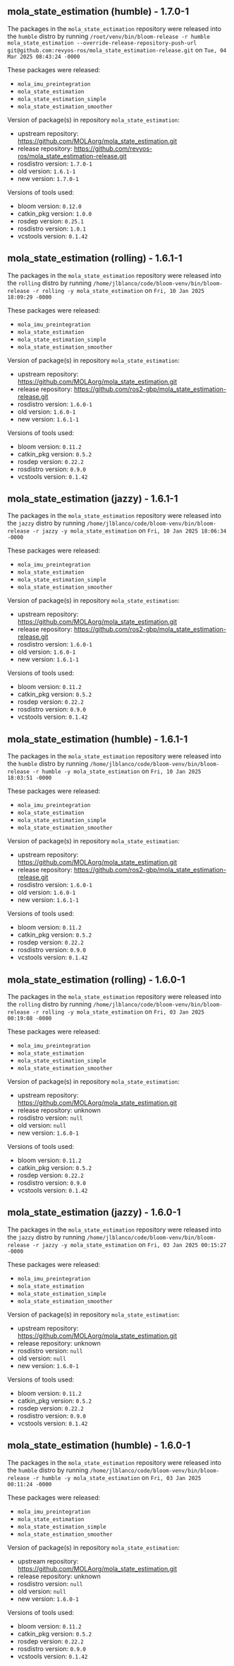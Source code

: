 ## mola_state_estimation (humble) - 1.7.0-1

The packages in the `mola_state_estimation` repository were released into the `humble` distro by running `/root/venv/bin/bloom-release -r humble mola_state_estimation --override-release-repository-push-url git@github.com:revyos-ros/mola_state_estimation-release.git` on `Tue, 04 Mar 2025 08:43:24 -0000`

These packages were released:
- `mola_imu_preintegration`
- `mola_state_estimation`
- `mola_state_estimation_simple`
- `mola_state_estimation_smoother`

Version of package(s) in repository `mola_state_estimation`:

- upstream repository: https://github.com/MOLAorg/mola_state_estimation.git
- release repository: https://github.com/revyos-ros/mola_state_estimation-release.git
- rosdistro version: `1.7.0-1`
- old version: `1.6.1-1`
- new version: `1.7.0-1`

Versions of tools used:

- bloom version: `0.12.0`
- catkin_pkg version: `1.0.0`
- rosdep version: `0.25.1`
- rosdistro version: `1.0.1`
- vcstools version: `0.1.42`


## mola_state_estimation (rolling) - 1.6.1-1

The packages in the `mola_state_estimation` repository were released into the `rolling` distro by running `/home/jlblanco/code/bloom-venv/bin/bloom-release -r rolling -y mola_state_estimation` on `Fri, 10 Jan 2025 18:09:29 -0000`

These packages were released:
- `mola_imu_preintegration`
- `mola_state_estimation`
- `mola_state_estimation_simple`
- `mola_state_estimation_smoother`

Version of package(s) in repository `mola_state_estimation`:

- upstream repository: https://github.com/MOLAorg/mola_state_estimation.git
- release repository: https://github.com/ros2-gbp/mola_state_estimation-release.git
- rosdistro version: `1.6.0-1`
- old version: `1.6.0-1`
- new version: `1.6.1-1`

Versions of tools used:

- bloom version: `0.11.2`
- catkin_pkg version: `0.5.2`
- rosdep version: `0.22.2`
- rosdistro version: `0.9.0`
- vcstools version: `0.1.42`


## mola_state_estimation (jazzy) - 1.6.1-1

The packages in the `mola_state_estimation` repository were released into the `jazzy` distro by running `/home/jlblanco/code/bloom-venv/bin/bloom-release -r jazzy -y mola_state_estimation` on `Fri, 10 Jan 2025 18:06:34 -0000`

These packages were released:
- `mola_imu_preintegration`
- `mola_state_estimation`
- `mola_state_estimation_simple`
- `mola_state_estimation_smoother`

Version of package(s) in repository `mola_state_estimation`:

- upstream repository: https://github.com/MOLAorg/mola_state_estimation.git
- release repository: https://github.com/ros2-gbp/mola_state_estimation-release.git
- rosdistro version: `1.6.0-1`
- old version: `1.6.0-1`
- new version: `1.6.1-1`

Versions of tools used:

- bloom version: `0.11.2`
- catkin_pkg version: `0.5.2`
- rosdep version: `0.22.2`
- rosdistro version: `0.9.0`
- vcstools version: `0.1.42`


## mola_state_estimation (humble) - 1.6.1-1

The packages in the `mola_state_estimation` repository were released into the `humble` distro by running `/home/jlblanco/code/bloom-venv/bin/bloom-release -r humble -y mola_state_estimation` on `Fri, 10 Jan 2025 18:03:51 -0000`

These packages were released:
- `mola_imu_preintegration`
- `mola_state_estimation`
- `mola_state_estimation_simple`
- `mola_state_estimation_smoother`

Version of package(s) in repository `mola_state_estimation`:

- upstream repository: https://github.com/MOLAorg/mola_state_estimation.git
- release repository: https://github.com/ros2-gbp/mola_state_estimation-release.git
- rosdistro version: `1.6.0-1`
- old version: `1.6.0-1`
- new version: `1.6.1-1`

Versions of tools used:

- bloom version: `0.11.2`
- catkin_pkg version: `0.5.2`
- rosdep version: `0.22.2`
- rosdistro version: `0.9.0`
- vcstools version: `0.1.42`


## mola_state_estimation (rolling) - 1.6.0-1

The packages in the `mola_state_estimation` repository were released into the `rolling` distro by running `/home/jlblanco/code/bloom-venv/bin/bloom-release -r rolling -y mola_state_estimation` on `Fri, 03 Jan 2025 00:19:08 -0000`

These packages were released:
- `mola_imu_preintegration`
- `mola_state_estimation`
- `mola_state_estimation_simple`
- `mola_state_estimation_smoother`

Version of package(s) in repository `mola_state_estimation`:

- upstream repository: https://github.com/MOLAorg/mola_state_estimation.git
- release repository: unknown
- rosdistro version: `null`
- old version: `null`
- new version: `1.6.0-1`

Versions of tools used:

- bloom version: `0.11.2`
- catkin_pkg version: `0.5.2`
- rosdep version: `0.22.2`
- rosdistro version: `0.9.0`
- vcstools version: `0.1.42`


## mola_state_estimation (jazzy) - 1.6.0-1

The packages in the `mola_state_estimation` repository were released into the `jazzy` distro by running `/home/jlblanco/code/bloom-venv/bin/bloom-release -r jazzy -y mola_state_estimation` on `Fri, 03 Jan 2025 00:15:27 -0000`

These packages were released:
- `mola_imu_preintegration`
- `mola_state_estimation`
- `mola_state_estimation_simple`
- `mola_state_estimation_smoother`

Version of package(s) in repository `mola_state_estimation`:

- upstream repository: https://github.com/MOLAorg/mola_state_estimation.git
- release repository: unknown
- rosdistro version: `null`
- old version: `null`
- new version: `1.6.0-1`

Versions of tools used:

- bloom version: `0.11.2`
- catkin_pkg version: `0.5.2`
- rosdep version: `0.22.2`
- rosdistro version: `0.9.0`
- vcstools version: `0.1.42`


## mola_state_estimation (humble) - 1.6.0-1

The packages in the `mola_state_estimation` repository were released into the `humble` distro by running `/home/jlblanco/code/bloom-venv/bin/bloom-release -r humble -y mola_state_estimation` on `Fri, 03 Jan 2025 00:11:24 -0000`

These packages were released:
- `mola_imu_preintegration`
- `mola_state_estimation`
- `mola_state_estimation_simple`
- `mola_state_estimation_smoother`

Version of package(s) in repository `mola_state_estimation`:

- upstream repository: https://github.com/MOLAorg/mola_state_estimation.git
- release repository: unknown
- rosdistro version: `null`
- old version: `null`
- new version: `1.6.0-1`

Versions of tools used:

- bloom version: `0.11.2`
- catkin_pkg version: `0.5.2`
- rosdep version: `0.22.2`
- rosdistro version: `0.9.0`
- vcstools version: `0.1.42`


